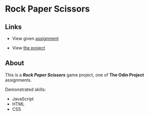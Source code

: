 # Rock Paper Scissors

## Links

 - View given [assignment](https://www.theodinproject.com/lessons/foundations-rock-paper-scissors#assignment)

 - View [the project](https://volodimeru.github.io/rock-paper-scissors/)

## About

This is a ***Rock Paper Scissors*** game project, one of **The Odin Project** assignments.

Demonstrated skills:
- JavaScript
- HTML
- CSS